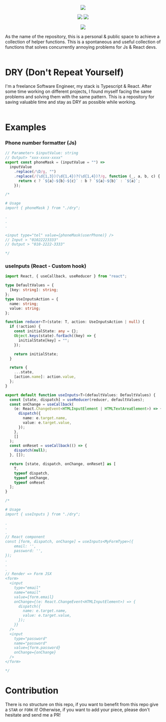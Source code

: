 <p align="center" width="100%">
  <img src="https://user-images.githubusercontent.com/50701501/121663369-a5349280-caa6-11eb-905a-b32f19afc276.png" />
</p>

<p align="center" width="100%">
  <img src="https://img.shields.io/github/stars/filoscoder/js-react-dry?style=social" />
  <img src="https://img.shields.io/github/forks/filoscoder/js-react-dry?style=social" />
</p>
<p align="center" width="100%">
<a href="https://hits.seeyoufarm.com"><img src="https://hits.seeyoufarm.com/api/count/incr/badge.svg?url=https%3A%2F%2Fgithub.com%2Ffiloscoder%2Fjs-react-dry&count_bg=%23007FEF&title_bg=%23555555&icon=&icon_color=%23E7E7E7&title=hits&edge_flat=false"/></a>
</p>

As the name of the repository, this is a personal & public space to achieve a collection of helper functions.
This is a spontaneous and useful collection of functions that solves concurrently annoying problems for Js & React devs.
<br/><br/>

# DRY (Don't Repeat Yourself)

I'm a freelance Software Engineer, my stack is Typescript & React.
After some time working on different projects, I found myself facing the same problems and solving them with the same pattern.
This is a repository for saving valuable time and stay as DRY as possible while working.
<br/><br/>

# Examples

### Phone number formatter (Js)

```javascript
// Parameter> $inputValue: string
// Output> "xxx-xxxx-xxxx"
export const phoneMask = (inputValue = "") =>
  inputValue
    .replace(/\D/g, "")
    .replace(/(\d{1,3})(\d{1,4})?(\d{1,4})?/g, function (_, a, b, c) {
      return c ? `${a}-${b}-${c}` : b ? `${a}-${b}` : `${a}`;
    });

/*

# Usage
import { phoneMask } from "./dry";

.
.
.

<input type="tel" value={phoneMask(userPhone)} />
// Input > "01022223333"
// Output > "010-2222-3333"

*/
```

### useInputs (React - Custom hook)

```typescript
import React, { useCallback, useReducer } from "react";

type DefaultValues = {
  [key: string]: string;
};
type UseInputsAction = {
  name: string;
  value: string;
};

function reducer<T>(state: T, action: UseInputsAction | null) {
  if (!action) {
    const initialState: any = {};
    Object.keys(state).forEach((key) => {
      initialState[key] = "";
    });

    return initialState;
  }

  return {
    ...state,
    [action.name]: action.value,
  };
}

export default function useInputs<T>(defaultValues: DefaultValues) {
  const [state, dispatch] = useReducer(reducer, defaultValues);
  const onChange = useCallback(
    (e: React.ChangeEvent<HTMLInputElement | HTMLTextAreaElement>) => {
      dispatch({
        name: e.target.name,
        value: e.target.value,
      });
    },
    []
  );
  const onReset = useCallback(() => {
    dispatch(null);
  }, []);

  return [state, dispatch, onChange, onReset] as [
    T,
    typeof dispatch,
    typeof onChange,
    typeof onReset
  ];
}

/*

# Usage
import { useInputs } from "./dry";

.
.
.
// React component
const [form, dispatch, onChange] = useInputs<MyFormType>({
    email: '',
    password: '',
});
.
.
.
// Render => Form JSX
<form>
  <input 
    type="email"
    name="email"
    value={form.email}
    onChange={(e: React.ChangeEvent<HTMLInputElement>) => {
      dispatch({
        name: e.target.name,
        value: e.target.value,
      });
    }}
  />
  <input
    type="password"
    name="password"
    value={form.password}
    onChange={onChange}
  />
</form>

*/
```

# Contribution

There is no structure on this repo, if you want to benefit from this repo give a `STAR` or `FORK` it!
Otherwise, if you want to add your piece, please don't hesitate and send me a PR!


